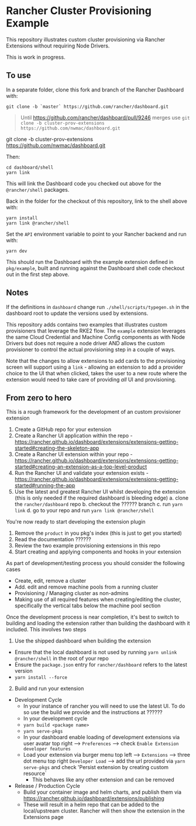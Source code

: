 # Rancher Cluster Provisioning Example

This repository illustrates custom cluster provisioning via Rancher Extensions without requiring
Node Drivers.

This is work in progress.

## To use

In a separate folder, clone this fork and branch of the Rancher Dashboard with:

```
git clone -b `master` https://github.com/rancher/dashboard.git
```

> Until https://github.com/rancher/dashboard/pull/9246 merges use `git clone -b cluster-prov-extensions https://github.com/nwmac/dashboard.git`

git clone -b cluster-prov-extensions https://github.com/nwmac/dashboard.git

Then:

```
cd dashboard/shell
yarn link
```

This will link the Dashboard code you checked out above for the `@rancher/shell` packages.

Back in the folder for the checkout of this repository, link to the shell above with:

```
yarn install
yarn link @rancher/shell
```

Set the `API` environment variable to point to your Rancher backend and run with:

```
yarn dev
```

This should run the Dashboard with the example extension defined in `pkg/example`, built and running
against the Dashboard shell code checkout out in the first step above.


## Notes

If the definitions in `dashboard` change run `./shell/scripts/typegen.sh` in the dashboard root to update the versions used by extensions. 

This repository adds contains two examples that illustrates custom provisioners that leverage the RKE2 flow. The `example` extension leverages the same Cloud Credential and Machine Config components as with Node Drivers but does not require a node driver AND allows the custom provisioner to control the actual provisioning step in a couple of ways.

Note that the changes to allow extensions to add cards to the provisioning screen will support using a `link` - allowing an extension to add a provider choice to the UI that when clicked, takes the user to a new route where the extension would need to take care of providing *all* UI and provisioning.


## From zero to hero

This is a rough framework for the development of an custom provisioner extension

1. Create a GitHub repo for your extension
1. Create a Rancher UI application within the repo - https://rancher.github.io/dashboard/extensions/extensions-getting-started#creating-the-skeleton-app
1. Create a Rancher UI extension within your repo - https://rancher.github.io/dashboard/extensions/extensions-getting-started#creating-an-extension-as-a-top-level-product
1. Run the Rancher UI and validate your extension exists - https://rancher.github.io/dashboard/extensions/extensions-getting-started#running-the-app
1. Use the latest and greatest Rancher UI whilst developing the extension (this is only needed if the required dashboard is bleeding edge)
   a. clone the `rancher/dashboard` repo
   b. checkout the ?????? branch
   c. run `yarn link`
   d. go to your repo and run `yarn link @rancher/shell`

You're now ready to start developing the extension plugin
1. Remove the `product` in you pkg's index (this is just to get you started)
1. Read the documentation ??????
1. Review the two example provisioning extensions in this repo
1. Start creating and applying components and hooks in your extension

As part of development/testing process you should consider the following cases
- Create, edit, remove a cluster
- Add. edit and remove machine pools from a running cluster
- Provisioning / Managing cluster as non-admins
- Making use of all required features when creating/editing the cluster, specifically the vertical tabs below the machine pool section

Once the development process is near completion, it's best to switch to building and loading the extension rather than building the dashboard with it included. This involves two steps
1. Use the shipped dashboard when building the extension
  - Ensure that the local dashboard is not used by running `yarn unlink @rancher/shell` in the root of your repo
  - Ensure the `package.json` entry for `rancher/dashboard` refers to the latest version
  - `yarn install --force`
2. Build and run your extension
  - Development Cycle
    - In your instance of rancher you will need to use the latest UI. To do so use the build we provide and the instructions at ??????
    - In your development cycle
    - `yarn build <package name>`
    - `yarn serve-pkgs`
    - In your dashboard enable loading of development extensions via user avatar top right --> `Preferences` --> check `Enable Extension developer features`
    - Load your extension via burger menu top left --> `Extensions` --> three dot menu top right `Developer Load` --> add the url provided via `yarn serve-pkgs` and check 'Persist extension by creating custom resource`
      - This behaves like any other extension and can be removed
  - Release / Production Cycle
    - Build your container image and helm charts, and publish them via https://rancher.github.io/dashboard/extensions/publishing
    - These will result in a helm repo that can be added to the local/upstream cluster. Rancher will then show the extension in the Extensions page
